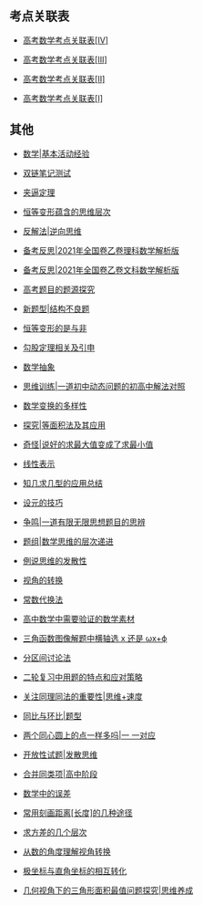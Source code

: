 
## 考点关联表

* [高考数学考点关联表[Ⅳ]](https://www.cnblogs.com/wanghai0666/p/14747322.html)

* [高考数学考点关联表[Ⅲ]](https://www.cnblogs.com/wanghai0666/p/14747214.html)

* [高考数学考点关联表[Ⅱ]](https://www.cnblogs.com/wanghai0666/p/14745507.html)

* [高考数学考点关联表[Ⅰ]](https://www.cnblogs.com/wanghai0666/p/14744855.html)

##  其他

* [数学|基本活动经验](https://www.cnblogs.com/wanghai0666/p/15188678.html)

* [双链笔记测试](https://www.cnblogs.com/wanghai0666/p/15180542.html)

* [夹逼定理](https://www.cnblogs.com/wanghai0666/p/15175311.html)

* [恒等变形蕴含的思维层次](https://www.cnblogs.com/wanghai0666/p/14688641.html)

* [反解法|逆向思维](https://www.cnblogs.com/wanghai0666/p/14600109.html)

* [备考反思|2021年全国卷乙卷理科数学解析版](https://www.cnblogs.com/wanghai0666/p/14879787.html)

* [备考反思|2021年全国卷乙卷文科数学解析版](https://www.cnblogs.com/wanghai0666/p/14877596.html)

* [高考题目的题源探究](https://www.cnblogs.com/wanghai0666/p/14545467.html)

* [新题型|结构不良题](https://www.cnblogs.com/wanghai0666/p/14415075.html)

* [恒等变形的是与非](https://www.cnblogs.com/wanghai0666/p/14365925.html)

* [勾股定理相关及引申](https://www.cnblogs.com/wanghai0666/p/14329269.html)

* [数学抽象](https://www.cnblogs.com/wanghai0666/p/14420299.html)

* [思维训练|一道初中动态问题的初高中解法对照](https://www.cnblogs.com/wanghai0666/p/14179341.html)



* [数学变换的多样性](https://www.cnblogs.com/wanghai0666/p/14055532.html)

* [探究|等面积法及其应用](https://www.cnblogs.com/wanghai0666/p/13398459.html)	

* [奇怪|说好的求最大值变成了求最小值](https://www.cnblogs.com/wanghai0666/p/13253416.html)	

* [线性表示](https://www.cnblogs.com/wanghai0666/p/13217645.html)	

* [知几求几型的应用总结](https://www.cnblogs.com/wanghai0666/p/13045597.html)	

* [设元的技巧](https://www.cnblogs.com/wanghai0666/p/13788404.html)	

* [争鸣|一道有限无限思想题目的思辨](https://www.cnblogs.com/wanghai0666/p/13039908.html)	

* [题组|数学思维的层次递进](https://www.cnblogs.com/wanghai0666/p/12989251.html)	

* [例说思维的发散性](https://www.cnblogs.com/wanghai0666/p/12971994.html)	

* [视角的转换](https://www.cnblogs.com/wanghai0666/p/12905783.html)	

* [常数代换法](https://www.cnblogs.com/wanghai0666/p/12637470.html)	

* [高中数学中需要验证的数学素材](https://www.cnblogs.com/wanghai0666/p/16184699.html)

* [三角函数图像解题中横轴选 x 还是 ωx+ϕ](https://www.cnblogs.com/wanghai0666/p/16217577.html)

* [分区间讨论法](https://www.cnblogs.com/wanghai0666/p/16184690.html)

* [二轮复习中用题的特点和应对策略](https://www.cnblogs.com/wanghai0666/p/16082844.html)

* [关注同理同法的重要性|思维+速度](https://www.cnblogs.com/wanghai0666/p/16076321.html)

* [同比与环比|题型](https://www.cnblogs.com/wanghai0666/p/16070106.html)

* [两个同心圆上的点一样多吗|一 一对应](https://www.cnblogs.com/wanghai0666/p/15585511.html)

* [开放性试题|发散思维](https://www.cnblogs.com/wanghai0666/p/16039516.html)

* [合并同类项|高中阶段](https://www.cnblogs.com/wanghai0666/p/16009099.html)

* [数学中的误差](https://www.cnblogs.com/wanghai0666/p/15979876.html)

* [常用刻画距离[长度]的几种途径](https://www.cnblogs.com/wanghai0666/p/15786820.html)

* [求方差的几个层次](https://www.cnblogs.com/wanghai0666/p/15829325.html)

* [从数的角度理解视角转换](https://www.cnblogs.com/wanghai0666/p/15769835.html)

* [极坐标与直角坐标的相互转化](https://www.cnblogs.com/wanghai0666/p/15629219.html)

* [几何视角下的三角形面积最值问题探究|思维养成](https://www.cnblogs.com/wanghai0666/p/15593798.html)
